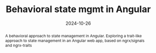 ---
title: "Behavioral state mgmt in Angular"
abstract: A behavioral approach to state management in Angular. Exploring a trait-like approach to state management in an Angular web app, based on ngrx/signals and ngrx-traits
link: "https://gdg.community.dev/events/details/google-gdg-bari-presents-devfest-bari-2024/"
date: 2024-10-26
name: "Devfest Bari 2024"
img: "../../assets/events/24-10-26-devfest-bari.webp"
---